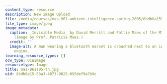 ```yaml
---
content_type: resource
description: New image Upload
file: /media/courses/mas-961-ambient-intelligence-spring-2005/8bdb8a1553a348739025095def9a7b9c_mas-961s05-th.jpg
file_type: image/jpeg
image_metadata:
  caption: _Invisible Media_ by David Merrill and Pattie Maes of the MIT Media Lab.
    (Image by Prof. Patricia Maes.)
  credit: ''
  image-alt: A man wearing a bluetooth earset is crouched next to an internal combustion
    engine.
learning_resource_types: []
ocw_type: OCWImage
resourcetype: Image
title: mas-961s05-th.jpg
uid: 8bdb8a15-53a3-4873-9025-095def9a7b9c
---
```

